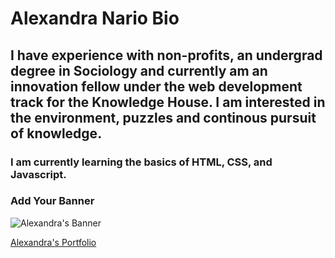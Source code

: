# Alexandra Nario Bio
## I have experience with non-profits, an undergrad degree in Sociology and currently am an innovation fellow under the web development track for the Knowledge House. I am interested in the environment, puzzles and continous pursuit of knowledge.

### I am currently learning the basics of HTML, CSS, and Javascript.


### Add Your Banner
![Alexandra's Banner](https://)

[Alexandra's Portfolio](https://AlexandraNario.github.io/)
